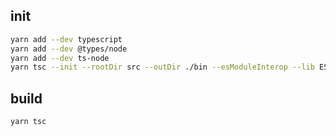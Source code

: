 ## init
```bash
yarn add --dev typescript
yarn add --dev @types/node
yarn add --dev ts-node
yarn tsc --init --rootDir src --outDir ./bin --esModuleInterop --lib ES2015 --module commonjs --noImplicitAny true
```

## build
```bash
yarn tsc
```